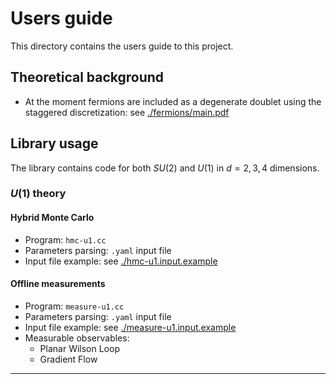 # Users guide

This directory contains the users guide to this project.

## Theoretical background

* At the moment fermions are included as a degenerate doublet using the staggered discretization: see [./fermions/main.pdf](./fermions/main.pdf)


## Library usage

The library contains code for both $SU(2)$ and $U(1)$ in $d=2,3,4$ dimensions.

### $U(1)$ theory

#### Hybrid Monte Carlo

- Program: ```hmc-u1.cc```
- Parameters parsing: ```.yaml``` input file
- Input file example: see [./hmc-u1.input.example](hmc-u1.input.example)


#### Offline measurements

- Program: ```measure-u1.cc```
- Parameters parsing: ```.yaml``` input file
- Input file example: see [./measure-u1.input.example](measure-u1.input.example)
- Measurable observables: 
  * Planar Wilson Loop
  * Gradient Flow 
 
---
